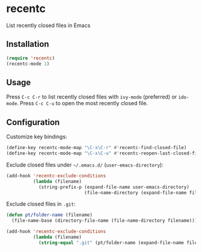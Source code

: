 # recentc
List recently closed files in Emacs

## Installation

```lisp
(require 'recentc)
(recentc-mode 1)
```

## Usage

Press `C-c C-r` to list recently closed files with `ivy-mode`
(preferred) or `ido-mode`. Press `C-c C-u` to open the most recently
closed file.

## Configuration

Customize key bindings:

```lisp
(define-key recentc-mode-map "\C-x\C-r" #'recentc-find-closed-file)
(define-key recentc-mode-map "\C-x\C-u" #'recentc-reopen-last-closed-file)
```


Exclude closed files under `~/.emacs.d/` (`user-emacs-directory`):

```lisp
(add-hook 'recentc-exclude-conditions
          (lambda (filename)
            (string-prefix-p (expand-file-name user-emacs-directory)
                             (file-name-directory (expand-file-name filename)))))
```


Exclude closed files in `.git`:

```lisp
(defun pt/folder-name (filename)
  (file-name-base (directory-file-name (file-name-directory filename))))

(add-hook 'recentc-exclude-conditions
          (lambda (filename)
            (string-equal ".git" (pt/folder-name (expand-file-name filename)))))
```
